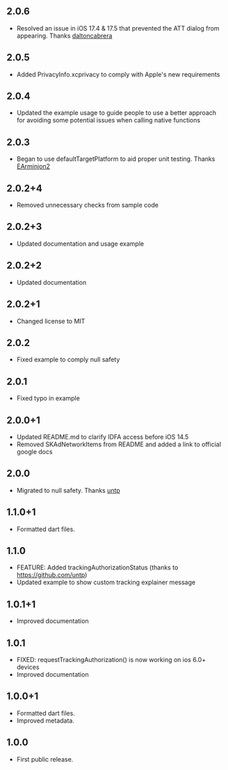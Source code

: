 ## 2.0.6

* Resolved an issue in iOS 17.4 & 17.5 that prevented the ATT dialog from appearing. Thanks [daltoncabrera](https://github.com/daltoncabrera)

## 2.0.5

* Added PrivacyInfo.xcprivacy to comply with Apple's new requirements

## 2.0.4

* Updated the example usage to guide people to use a better approach for avoiding some potential issues when calling native functions

## 2.0.3

* Began to use defaultTargetPlatform to aid proper unit testing. Thanks [EArminjon2](https://github.com/EArminjon2)

## 2.0.2+4

* Removed unnecessary checks from sample code 

## 2.0.2+3

* Updated documentation and usage example

## 2.0.2+2

* Updated documentation

## 2.0.2+1

* Changed license to MIT

## 2.0.2

* Fixed example to comply null safety

## 2.0.1

* Fixed typo in example

## 2.0.0+1

* Updated README.md to clarify IDFA access before iOS 14.5
* Removed SKAdNetworkItems from README and added a link to official google docs

## 2.0.0

* Migrated to null safety. Thanks [untp](https://github.com/untp)

## 1.1.0+1

* Formatted dart files.

## 1.1.0

* FEATURE: Added trackingAuthorizationStatus (thanks to https://github.com/untp)
* Updated example to show custom tracking explainer message

## 1.0.1+1

* Improved documentation

## 1.0.1

* FIXED: requestTrackingAuthorization() is now working on ios 6.0+ devices 
* Improved documentation

## 1.0.0+1

* Formatted dart files.
* Improved metadata.

## 1.0.0

* First public release.
